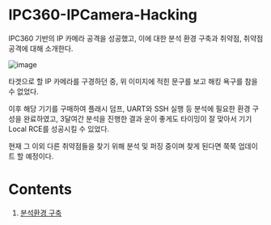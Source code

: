 # IPC360-IPCamera-Hacking

IPC360 기반의 IP 카메라 공격을 성공했고, 이에 대한 분석 환경 구축과 취약점, 취약점 공격에 대해 소개한다.

![image](https://user-images.githubusercontent.com/39231485/144426439-68fecb3e-1711-4f7f-bf85-cd6836ca1ebb.png)

타겟으로 할 IP 카메라를 구경하던 중, 위 이미지에 적힌 문구를 보고 해킹 욕구를 참을 수 없었다.

이후 해당 기기를 구매하여 플래시 덤프, UART와 SSH 실행 등 분석에 필요한 환경 구성을 완료하였고, 3달여간 분석을 진행한 결과 운이 좋게도 타이밍이 잘 맞아서 기기 Local RCE를 성공시킬 수 있었다.

현재 그 이외 다른 취약점들을 찾기 위해 분석 및 퍼징 중이며 찾게 된다면 쭉쭉 업데이트 할 예정이다.

# Contents
1. [분석환경 구축]()
